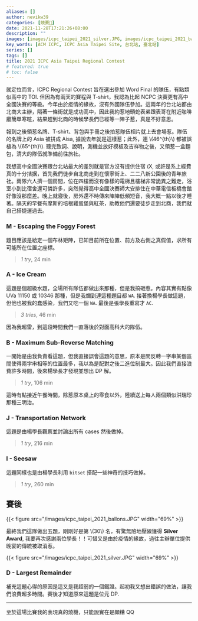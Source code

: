 ```yaml
---
aliases: []
author: nevikw39
categories: [競賽🏁]
date: 2021-11-28T17:21:26+08:00
description: ""
images: [images/icpc_taipei_2021_silver.JPG, images/icpc_taipei_2021_ballons.JPG]
key_words: [ACM ICPC, ICPC Asia Taipei Site, 台北站, 臺北站]
series: []
tags: []
title: 2021 ICPC Asia Taipei Regional Contest
# featured: true
# toc: false
---
```


就定位而言，ICPC Regional Contest 旨在選出參加 Word Final 的隊伍，有點類似高中的 TOI. 但因為有兩天的賽程與 T-shirt，我認為比起 NCPC 決賽更有高中全國決賽的等級。今年由於疫情的緣故，沒有外國隊伍參加。這兩年的台北站都由北商大主辦，隔著一條街就是成功高中，因此我約惹~~地頭蛇~~表弟跟表哥在附近咖啡廳簡單寒暄，結果趕到北商的時候學長們已經等一陣子惹，真是不好意思。

報到之後領惹名牌、T-shirt、背包與手冊之後拍惹隊伍相片就上去會場惹。隊伍的名牌上的 Asia 被拼成 Aisa, 據說去年就是這樣惹；此外，連 \\(46^{th}\\) 都被誤植為 \\(65^{th}\\). 聽完致詞、說明，測機並放好模板及吉祥物之後，又領惹一盒麵包，清大的隊伍就準備前往旅社。

我想高中全國決賽跟台北站最大的差別就是官方沒有提供住宿 (X, 或許是系上經費真的十分拮据，首先我們徒步自北商走到在懷寧街上、二二八新公園後的青年旅社。兩隊六人擠一個房間，位在四樓而沒有像樣的電梯且樓梯非常詭異之難走，浴室小到比宿舍還可憐許多，突然覺得高中全國決賽師大安排住在中華電信板橋會館好像沒那麼差。晚上就寢後，房外還不時傳來陣陣低頻短音，我大概一點以後才睡著。隔天的早餐有摩斯的培根雞蛋堡與紅茶，助教他們還要徒步走到北商，我們就自己搭捷運過去。

### M - Escaping the Foggy Forest

題目應該是給定一個布林矩陣，已知目前所在位置、前方及右側之真假值，求所有可能所在位置之座標。

> _1 try_, 24 min

### A - Ice Cream

這題是個超級水題，全場所有隊伍都做出來那種，但是我搞砸惹。內容其實有點像 UVa 11150 或 10346 那種，但是我爛到連這種題目都 `WA`. 接著換楊學長做這題，但他也被我的蠢感染，我們又吃一個 `WA`. 最後是張學長重寫才 `AC`.

> _3 tries_, 46 min

因為我超雷，到這段時間我們一直落後於對面高科大的隊伍。

### B - Maximum Sub-Reverse Matching

一開始是由我負責看這題，但我直接誤會這題的意思，原本是問反轉一字串某個區間使得兩字串相等的位置最多，我以為是配對之後二進位制最大。因此我們直接浪費許多時間，後來楊學長才發現並想出 DP 解。

> _1 try_, 106 min

這時有點接近午餐時間，除惹原本桌上的零食以外，陸續送上每人兩個類似洪瑞珍那種三明治。

### J - Transportation Network

這題是由楊學長觀察並討論出所有 cases 然後做掉。

> _1 try_, 216 min

### I - Seesaw

這題同樣也是由楊學長利用 `bitset` 搭配一些神奇的技巧做掉。

> _1 try_, 260 min

## 賽後

{{< figure src="/images/icpc_taipei_2021_ballons.JPG" width="69%" >}}

最終我們這隊做出五題，剛剛好是第 \\(30\\) 名，有驚無險地壓線獲得 **Silver Award**, 我要再次感謝兩位學長！！可惜又是由於疫情的緣故，過往主辦單位提供晚宴的傳統被取消惹。

{{< figure src="/images/icpc_taipei_2021_silver.JPG" width="69%" >}}

### D - Largest Remainder

補充這題心得的原因是這又是我超弱的一個鐵證。起初我又想出錯誤的做法，讓我們浪費超多時間。賽後才知道原來這題是位元 DP.

---

至於這場比賽我的表現真的燒機，只能說實在是頗糟 QQ
